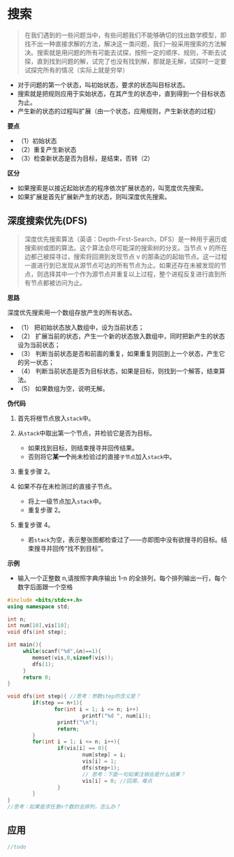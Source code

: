# 搜索

> 在我们遇到的一些问题当中，有些问题我们不能够确切的找出数学模型，即找不出一种直接求解的方法，解决这一类问题，我们一般采用搜索的方法解决。搜索就是用问题的所有可能去试探，按照一定的顺序、规则，不断去试探，直到找到问题的解，试完了也没有找到解，那就是无解，试探时一定要试探完所有的情况（实际上就是穷举）

- 对于问题的第一个状态，叫初始状态，要求的状态叫目标状态。
- 搜索就是把规则应用于实始状态，在其产生的状态中，直到得到一个目标状态为止。
- 产生新的状态的过程叫扩展（由一个状态，应用规则，产生新状态的过程）

**要点**

- （1）初始状态
- （2）重复产生新状态
- （3）检查新状态是否为目标，是结束，否转（2）

**区分**

- 如果搜索是以接近起始状态的程序依次扩展状态的，叫宽度优先搜索。
- 如果扩展是首先扩展新产生的状态，则叫深度优先搜索。

## 深度搜索优先(DFS)

> 深度优先搜索算法（英语：Depth-First-Search，DFS）是一种用于遍历或搜索树或图的算法。这个算法会尽可能深的搜索树的分支。当节点 v 的所在边都己被探寻过，搜索将回溯到发现节点 v 的那条边的起始节点。这一过程一直进行到已发现从源节点可达的所有节点为止。如果还存在未被发现的节点，则选择其中一个作为源节点并重复以上过程，整个进程反复进行直到所有节点都被访问为止。

**思路**

深度优先搜索用一个数组存放产生的所有状态。

- （1） 把初始状态放入数组中，设为当前状态；
- （2） 扩展当前的状态，产生一个新的状态放入数组中，同时把新产生的状态设为当前状态；
- （3） 判断当前状态是否和前面的重复，如果重复则回到上一个状态，产生它的另一状态；
- （4） 判断当前状态是否为目标状态，如果是目标，则找到一个解答，结束算法。
- （5） 如果数组为空，说明无解。

**伪代码**

1.  首先将根节点放入`stack`中。

2.  从`stack`中取出第一个节点，并检验它是否为目标。

    - 如果找到目标，则结束搜寻并回传结果。
    - 否则将它**某一个**尚未检验过的直接`子节点`加入`stack`中。

3.  重复步骤 2。
4.  如果不存在未检测过的直接子节点。

    - 将上一级节点加入`stack`中。
    - 重复步骤 2。

5.  重复步骤 4。

    - 若`stack`为空，表示整张图都检查过了——亦即图中没有欲搜寻的目标。结束搜寻并回传“找不到目标”。

**示例**

- 输入一个正整数 n,请按照字典序输出 1-n 的全排列，每个排列输出一行，每个数字后面跟一个空格

```cpp
#include <bits/stdc++.h>
using namespace std;

int n;
int num[10],vis[10];
void dfs(int step);

int main(){
     while(scanf("%d",&n)==1){
	    memset(vis,0,sizeof(vis));
	    dfs(1);
     }
     return 0;
}

void dfs(int step){ //思考：参数step的含义是？
        if(step == n+1){
               for(int i = 1; i <= n; i++)
                        printf("%d ", num[i]);
                printf("\n");
                return;
        }
        for(int i = 1; i <= n; i++){
                if(vis[i] == 0){
                        num[step] = i;
                        vis[i] = 1;
                        dfs(step+1);
                        // 思考：下面一句如果注销会是什么结果？
                        vis[i] = 0; //回溯，难点
                }
        }
}
//思考：如果是求任意n个数的全排列，怎么办？
```

## 应用

```C
//todo
```

